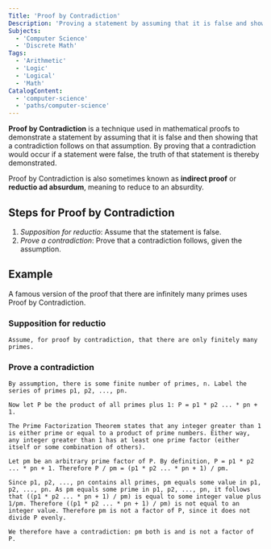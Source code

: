 ```yaml
---
Title: 'Proof by Contradiction'
Description: 'Proving a statement by assuming that it is false and showing a contradiction follows.'
Subjects:
  - 'Computer Science'
  - 'Discrete Math'
Tags:
  - 'Arithmetic'
  - 'Logic'
  - 'Logical'
  - 'Math'
CatalogContent:
  - 'computer-science'
  - 'paths/computer-science'
---
```


**Proof by Contradiction** is a technique used in mathematical proofs to demonstrate a statement by assuming that it is false and then showing that a contradiction follows on that assumption. By proving that a contradiction would occur if a statement were false, the truth of that statement is thereby demonstrated.

Proof by Contradiction is also sometimes known as **indirect proof** or **reductio ad absurdum**, meaning to reduce to an absurdity.

## Steps for Proof by Contradiction

1. _Supposition for reductio_: Assume that the statement is false.
2. _Prove a contradiction_: Prove that a contradiction follows, given the assumption.

## Example

A famous version of the proof that there are infinitely many primes uses Proof by Contradiction.

### Supposition for reductio

```plaintext
Assume, for proof by contradiction, that there are only finitely many primes.
```

### Prove a contradiction

```plaintext
By assumption, there is some finite number of primes, n. Label the series of primes p1, p2, ..., pn.

Now let P be the product of all primes plus 1: P = p1 * p2 ... * pn + 1.

The Prime Factorization Theorem states that any integer greater than 1 is either prime or equal to a product of prime numbers. Either way, any integer greater than 1 has at least one prime factor (either itself or some combination of others).

Let pm be an arbitrary prime factor of P. By definition, P = p1 * p2 ... * pn + 1. Therefore P / pm = (p1 * p2 ... * pn + 1) / pm.

Since p1, p2, ..., pn contains all primes, pm equals some value in p1, p2, ..., pn. As pm equals some prime in p1, p2, ..., pn, it follows that ((p1 * p2 ... * pn + 1) / pm) is equal to some integer value plus 1/pm. Therefore ((p1 * p2 ... * pn + 1) / pm) is not equal to an integer value. Therefore pm is not a factor of P, since it does not divide P evenly.

We therefore have a contradiction: pm both is and is not a factor of P.

```